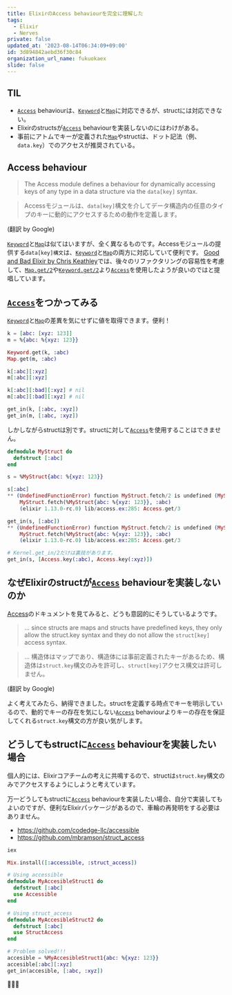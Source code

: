 ```yaml
---
title: ElixirのAccess behaviourを完全に理解した
tags:
  - Elixir
  - Nerves
private: false
updated_at: '2023-08-14T06:34:09+09:00'
id: 3d894842aebd36f30c84
organization_url_name: fukuokaex
slide: false
---
```

## TIL

- [`Access`] behaviourは、[`Keyword`]と[`Map`]に対応できるが、structには対応できない。
- Elixirのstructsが[`Access`] behaviourを実装しないのにはわけがある。
- 事前にアトムでキーが定義された[`Map`]やstructは、ドット記法（例、`data.key`）でのアクセスが推奨されている。

## Access behaviour

> The Access module defines a behaviour for dynamically accessing keys of any type in a data structure via the `data[key]` syntax.

> Accessモジュールは、`data[key]`構文を介してデータ構造内の任意のタイプのキーに動的にアクセスするための動作を定義します。

(翻訳 by Google)

[`Keyword`]と[`Map`]は似てはいますが、全く異なるものです。Accessモジュールの提供する`data[key]構文`は、[`Keyword`]と[`Map`]の両方に対応していて便利です。
[Good and Bad Elixir by Chris Keathley](https://keathley.io/blog/good-and-bad-elixir.html)では、後々のリファクタリングの容易性を考慮して、[`Map.get/2`]や[`Keyword.get/2`]より[`Access`]を使用したようが良いのではと提唱しています。

## [`Access`]をつかってみる

[`Keyword`]と[`Map`]の差異を気にせずに値を取得できます。便利！

```elixir
k = [abc: [xyz: 123]]
m = %{abc: %{xyz: 123}}

Keyword.get(k, :abc)
Map.get(m, :abc)

k[:abc][:xyz]
m[:abc][:xyz]

k[:abc][:bad][:xyz] # nil
m[:abc][:bad][:xyz] # nil

get_in(k, [:abc, :xyz])
get_in(m, [:abc, :xyz])
```

しかしながらstructは別です。structに対して[`Access`]を使用することはできません。

```elixir
defmodule MyStruct do
  defstruct [:abc]
end

s = %MyStruct{abc: %{xyz: 123}}

s[:abc]
** (UndefinedFunctionError) function MyStruct.fetch/2 is undefined (MyStruct does not implement the Access behaviour)
    MyStruct.fetch(%MyStruct{abc: %{xyz: 123}}, :abc)
    (elixir 1.13.0-rc.0) lib/access.ex:285: Access.get/3

get_in(s, [:abc])
** (UndefinedFunctionError) function MyStruct.fetch/2 is undefined (MyStruct does not implement the Access behaviour)
    MyStruct.fetch(%MyStruct{abc: %{xyz: 123}}, :abc)
    (elixir 1.13.0-rc.0) lib/access.ex:285: Access.get/3

# Kernel.get_in/2だけは裏技があります。
get_in(s, [Access.key(:abc), Access.key(:xyz)])
```

## なぜElixirのstructが[`Access`] behaviourを実装しないのか

[Access]のドキュメントを見てみると、どうも意図的にそうしているようです。

> ... since structs are maps and structs have predefined keys, they only allow the struct.key syntax and they do not allow the `struct[key]` access syntax.

> ... 構造体はマップであり、構造体には事前定義されたキーがあるため、構造体は`struct.key`構文のみを許可し、`struct[key]`アクセス構文は許可しません。

(翻訳 by Google)

よく考えてみたら、納得できました。structを定義する時点でキーを明示しているので、動的でキーの存在を気にしない[`Access`] behaviourよりキーの存在を保証してくれる`struct.key`構文の方が良い気がします。

## どうしてもstructに[`Access`] behaviourを実装したい場合

個人的には、Elixirコアチームの考えに共鳴するので、structは`struct.key`構文のみでアクセスするようにしようと考えています。

万一どうしてもstructに[`Access`] behaviourを実装したい場合、自分で実装してもよいのですが、便利なElixirパッケージがあるので、車輪の再発明をする必要はありません。

- https://github.com/codedge-llc/accessible
- https://github.com/mbramson/struct_access

```elixir
iex

Mix.install([:accessible, :struct_access])

# Using accessible
defmodule MyAccesibleStruct1 do
  defstruct [:abc]
  use Accessible
end

# Using struct_access
defmodule MyAccesibleStruct2 do
  defstruct [:abc]
  use StructAccess
end

# Problem solved!!!
accesible = %MyAccesibleStruct1{abc: %{xyz: 123}}
accesible[:abc][:xyz]
get_in(accesible, [:abc, :xyz])
```

:tada::tada::tada:

[Access]: https://hexdocs.pm/elixir/Access.html
[`Access`]: https://hexdocs.pm/elixir/Access.html
[`Keyword`]: https://hexdocs.pm/elixir/Keyword.html
[`Map`]: https://hexdocs.pm/elixir/Map.html
[`Keyword.get/2`]: https://hexdocs.pm/elixir/Keyword.html#get/3
[`Map.get/2`]: https://hexdocs.pm/elixir/Map.html#get/3
